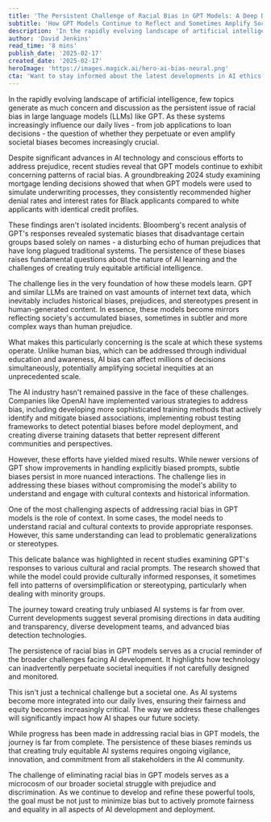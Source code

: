 ```yaml
---
title: 'The Persistent Challenge of Racial Bias in GPT Models: A Deep Dive into AI''s Ongoing Struggle with Fairness'
subtitle: 'How GPT Models Continue to Reflect and Sometimes Amplify Societal Biases'
description: 'In the rapidly evolving landscape of artificial intelligence, few topics generate as much concern and discussion as the persistent issue of racial bias in large language models (LLMs) like GPT. As these systems increasingly influence our daily lives - from job applications to loan decisions - the question of whether they perpetuate or even amplify societal biases becomes increasingly crucial.'
author: 'David Jenkins'
read_time: '8 mins'
publish_date: '2025-02-17'
created_date: '2025-02-17'
heroImage: 'https://images.magick.ai/hero-ai-bias-neural.png'
cta: 'Want to stay informed about the latest developments in AI ethics and bias? Follow us on LinkedIn for regular updates and in-depth analysis of the evolving landscape of artificial intelligence.'
---
```


In the rapidly evolving landscape of artificial intelligence, few topics generate as much concern and discussion as the persistent issue of racial bias in large language models (LLMs) like GPT. As these systems increasingly influence our daily lives - from job applications to loan decisions - the question of whether they perpetuate or even amplify societal biases becomes increasingly crucial.

Despite significant advances in AI technology and conscious efforts to address prejudice, recent studies reveal that GPT models continue to exhibit concerning patterns of racial bias. A groundbreaking 2024 study examining mortgage lending decisions showed that when GPT models were used to simulate underwriting processes, they consistently recommended higher denial rates and interest rates for Black applicants compared to white applicants with identical credit profiles.

These findings aren't isolated incidents. Bloomberg's recent analysis of GPT's responses revealed systematic biases that disadvantage certain groups based solely on names - a disturbing echo of human prejudices that have long plagued traditional systems. The persistence of these biases raises fundamental questions about the nature of AI learning and the challenges of creating truly equitable artificial intelligence.

The challenge lies in the very foundation of how these models learn. GPT and similar LLMs are trained on vast amounts of internet text data, which inevitably includes historical biases, prejudices, and stereotypes present in human-generated content. In essence, these models become mirrors reflecting society's accumulated biases, sometimes in subtler and more complex ways than human prejudice.

What makes this particularly concerning is the scale at which these systems operate. Unlike human bias, which can be addressed through individual education and awareness, AI bias can affect millions of decisions simultaneously, potentially amplifying societal inequities at an unprecedented scale.

The AI industry hasn't remained passive in the face of these challenges. Companies like OpenAI have implemented various strategies to address bias, including developing more sophisticated training methods that actively identify and mitigate biased associations, implementing robust testing frameworks to detect potential biases before model deployment, and creating diverse training datasets that better represent different communities and perspectives.

However, these efforts have yielded mixed results. While newer versions of GPT show improvements in handling explicitly biased prompts, subtle biases persist in more nuanced interactions. The challenge lies in addressing these biases without compromising the model's ability to understand and engage with cultural contexts and historical information.

One of the most challenging aspects of addressing racial bias in GPT models is the role of context. In some cases, the model needs to understand racial and cultural contexts to provide appropriate responses. However, this same understanding can lead to problematic generalizations or stereotypes.

This delicate balance was highlighted in recent studies examining GPT's responses to various cultural and racial prompts. The research showed that while the model could provide culturally informed responses, it sometimes fell into patterns of oversimplification or stereotyping, particularly when dealing with minority groups.

The journey toward creating truly unbiased AI systems is far from over. Current developments suggest several promising directions in data auditing and transparency, diverse development teams, and advanced bias detection technologies.

The persistence of racial bias in GPT models serves as a crucial reminder of the broader challenges facing AI development. It highlights how technology can inadvertently perpetuate societal inequities if not carefully designed and monitored.

This isn't just a technical challenge but a societal one. As AI systems become more integrated into our daily lives, ensuring their fairness and equity becomes increasingly critical. The way we address these challenges will significantly impact how AI shapes our future society.

While progress has been made in addressing racial bias in GPT models, the journey is far from complete. The persistence of these biases reminds us that creating truly equitable AI systems requires ongoing vigilance, innovation, and commitment from all stakeholders in the AI community.

The challenge of eliminating racial bias in GPT models serves as a microcosm of our broader societal struggle with prejudice and discrimination. As we continue to develop and refine these powerful tools, the goal must be not just to minimize bias but to actively promote fairness and equality in all aspects of AI development and deployment.